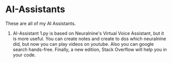 # AI-Assistants
These are all of my AI Assistants. 

1. AI-Assistant 1.py is based on Neuralnine's Virtual Voice Assistant, but it is more useful. You can create notes and create to dos which neuralnine did, but now you can play videos on youtube. Also you can google search hands-free. Finally, a new edition, Stack Overflow will help you in your code.
